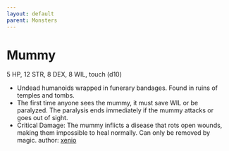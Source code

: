 ```yaml
---
layout: default
parent: Monsters
---
```

# Mummy
5 HP, 12 STR, 8 DEX, 8 WIL, touch (d10)
- Undead humanoids wrapped in funerary bandages. Found in ruins of temples and tombs.
- The first time anyone sees the mummy, it must save WIL or be paralyzed. The paralysis ends immediately if the mummy attacks or goes out of sight. 
- Critical Damage: The mummy inflicts a disease that rots open wounds, making them impossible to heal normally. Can only be removed by magic.
author: [xenio](https://xenioinabottle.blogspot.com/2021/03/classic-monsters-for-cairnito-part-2.html)
